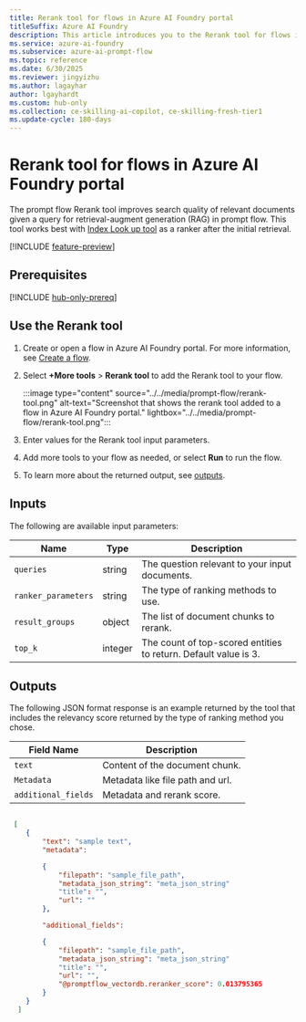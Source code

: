 ```yaml
---
title: Rerank tool for flows in Azure AI Foundry portal
titleSuffix: Azure AI Foundry
description: This article introduces you to the Rerank tool for flows in Azure AI Foundry portal.
ms.service: azure-ai-foundry
ms.subservice: azure-ai-prompt-flow
ms.topic: reference
ms.date: 6/30/2025
ms.reviewer: jingyizhu
ms.author: lagayhar
author: lgayhardt
ms.custom: hub-only
ms.collection: ce-skilling-ai-copilot, ce-skilling-fresh-tier1
ms.update-cycle: 180-days
---
```



# Rerank tool for flows in Azure AI Foundry portal

The prompt flow Rerank tool improves search quality of relevant documents given a query for retrieval-augment generation (RAG) in prompt flow. This tool works best with [Index Look up tool](index-lookup-tool.md) as a ranker after the initial retrieval.

[!INCLUDE [feature-preview](../../includes/feature-preview.md)]

## Prerequisites

[!INCLUDE [hub-only-prereq](../../includes/hub-only-prereq.md)]

## Use the Rerank tool

1. Create or open a flow in Azure AI Foundry portal. For more information, see [Create a flow](../flow-develop.md).
1. Select **+More tools** > **Rerank tool** to add the Rerank tool to your flow.

     :::image type="content" source="../../media/prompt-flow/rerank-tool.png" alt-text="Screenshot that shows the rerank tool added to a flow in Azure AI Foundry portal." lightbox="../../media/prompt-flow/rerank-tool.png":::

1. Enter values for the Rerank tool input parameters.
1. Add more tools to your flow as needed, or select **Run** to run the flow.
1. To learn more about the returned output, see [outputs](#outputs).

## Inputs

The following are available input parameters:

| Name                | Type    | Description                                                     |
|---------------------|---------|-----------------------------------------------------------------|
| `queries`           | string  | The question relevant to your input documents.                  |
| `ranker_parameters` | string  | The type of ranking methods to use.                             |
| `result_groups`     | object  | The list of document chunks to rerank.                          |
| `top_k`             | integer | The count of top-scored entities to return. Default value is 3. |


## Outputs

The following JSON format response is an example returned by the tool that includes the relevancy score returned by the type of ranking method you chose.

| Field Name          | Description                      |
|---------------------|----------------------------------|
| `text`              | Content of the document chunk.   |
| `Metadata`          | Metadata like file path and url. |
| `additional_fields` | Metadata and rerank score.       |

```json

 [ 
    { 
        "text": "sample text", 
        "metadata": 

        { 
            "filepath": "sample_file_path", 
            "metadata_json_string": "meta_json_string" 
            "title": "", 
            "url": "" 
        }, 

        "additional_fields": 

        { 
            "filepath": "sample_file_path", 
            "metadata_json_string": "meta_json_string" 
            "title": "", 
            "url": "", 
            "@promptflow_vectordb.reranker_score": 0.013795365 
        } 
    } 
  ] 

```
